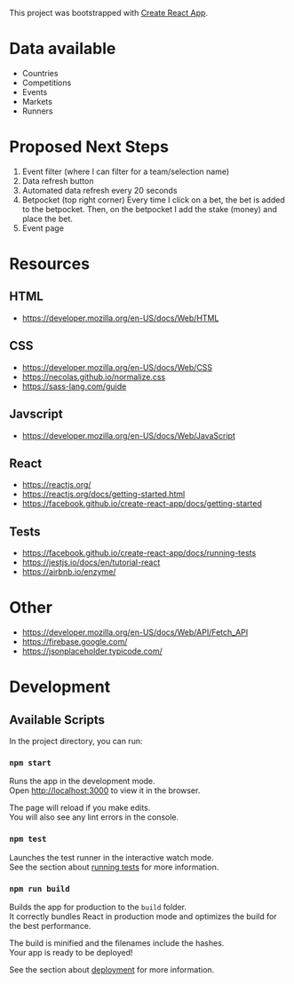 This project was bootstrapped with [Create React App](https://github.com/facebook/create-react-app).

# Data available

- Countries
- Competitions
- Events
- Markets
- Runners

# Proposed Next Steps

1. Event filter (where I can filter for a team/selection name)
2. Data refresh button
3. Automated data refresh every 20 seconds
4. Betpocket (top right corner)
  Every time I click on a bet, the bet is added to the betpocket.
  Then, on the betpocket I add the stake (money) and place the bet.
5. Event page


# Resources

## HTML

- https://developer.mozilla.org/en-US/docs/Web/HTML

## CSS

- https://developer.mozilla.org/en-US/docs/Web/CSS
- https://necolas.github.io/normalize.css
- https://sass-lang.com/guide

## Javscript

- https://developer.mozilla.org/en-US/docs/Web/JavaScript

## React

- https://reactjs.org/
- https://reactjs.org/docs/getting-started.html
- https://facebook.github.io/create-react-app/docs/getting-started

## Tests

- https://facebook.github.io/create-react-app/docs/running-tests
- https://jestjs.io/docs/en/tutorial-react
- https://airbnb.io/enzyme/

# Other

- https://developer.mozilla.org/en-US/docs/Web/API/Fetch_API
- https://firebase.google.com/
- https://jsonplaceholder.typicode.com/



# Development

## Available Scripts

In the project directory, you can run:

### `npm start`

Runs the app in the development mode.<br>
Open [http://localhost:3000](http://localhost:3000) to view it in the browser.

The page will reload if you make edits.<br>
You will also see any lint errors in the console.

### `npm test`

Launches the test runner in the interactive watch mode.<br>
See the section about [running tests](https://facebook.github.io/create-react-app/docs/running-tests) for more information.

### `npm run build`

Builds the app for production to the `build` folder.<br>
It correctly bundles React in production mode and optimizes the build for the best performance.

The build is minified and the filenames include the hashes.<br>
Your app is ready to be deployed!

See the section about [deployment](https://facebook.github.io/create-react-app/docs/deployment) for more information.
